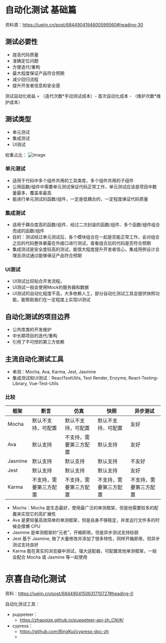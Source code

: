 # 自动化测试 基础篇
资料源：https://juejin.cn/post/6844904194600599560#heading-30

## 测试必要性
- 提高代码质量
- 准确定位问题
- 方便迭代/重构
- 最大程度保证产品符合预期
- 减少回归流程
- 提升开发者信息和安全感

测试自动化收益 = （迭代次数\*手动测试成本）- 首次自动化成本 - （维护次数\*维护成本）

## 测试类型
- 单元测试 
- 集成测试
- UI测试

权重占比：
![image](https://p3-juejin.byteimg.com/tos-cn-i-k3u1fbpfcp/7391f504a49740a696e03869aac48648~tplv-k3u1fbpfcp-zoom-1.image)

### 单元测试
- 适用于代码中多个组件共用的工具类库，多个组件共用的子组件
- 公用函数/组件中需要单元测试保证代码正常工作，单元测试应该是项目中数量最多，覆盖率最高
- 能进行单元测试的函数/组件，一定是低耦合的，一定程度保证代码质量

### 集成测试
- 适用于耦合度高的函数/组件、经过二次封装的函数/组件、多个函数/组件组合而成的函数/组件
- 目的：测试经过单元测试后，各个模块组合在一起是否能正常工作，会对组合之后的代码整体暴露在外接口进行测试，查看组合后的代码是否符合预期
- 集成测试是安全度较高的测试，能很大程度提升开发者信心，集成用例设计合理且测试通过能够保证产品符合预期

### UI测试
- UI测试比较贴合开发流程。
- UI测试一般会使用Mock的服务器和数据
- UI测试的自动化程度不高，大多依赖人工，部分自动化测试工具会提供快照功能，能帮助我们在一定程度上实现UI测试

## 自动化测试的项目边界
- 公共库类的开发维护
- 中长期项目的迭代/重构
- 引用了不可控的第三方依赖

## 主流自动化测试工具
- 单测：Mocha, Ava, Karma, Jest, Jasmine
- 集成测试和UI测试：ReactTestUtils, Test Render, Enzyme, React-Testing-Library, Vue-Test-Utils

### 比较

框架 | 断言 | 仿真 | 快照 | 异步测试 | 
---|---|---|---|---|
Mocha | 默认不支持，可配置 | 默认不支持，可配置 | 默认不支持，可配置 | 友好
Ava | 默认支持 | 不支持，需要第三方配置 | 默认支持| 友好
Jasmine | 默认支持 | 默认支持 | 默认支持| 不友好
Jest | 默认支持 | 默认支持 | 默认支持| 友好
Karma | 不支持，需要第三方配置 | 不支持，需要第三方配置 | 不支持，需要第三方配置| 不支持，需要第三方配置

- Mocha：Mocha 是生态最好，使用最广泛的单测框架，但是他需要较多的配置来实现它的高扩展性
- Ava 是更轻量高效简单的单测框架，但是自身不够稳定，并发运行文件多的时候会撑爆 CPU
- Jasmine 是单测框架的“元老”，开箱即用，但是异步测试支持较弱
- Jest 基于 Jasmine, 做了大量修改并添加了很多特性，同样开箱即用，但异步测试支持良好
- Karma 能在真实的浏览器中测试，强大适配器，可配置其他单测框架，一般会配合 Mocha 或 Jasmine 等一起使用


# 京喜自动化测试
资料：https://juejin.cn/post/6844904150631710727#heading-0

自动化测试工具：
- puppeteer：
    - https://zhaoqize.github.io/puppeteer-api-zh_CN/#/ 
- cypress：
    - https://github.com/BingKui/cypress-doc-zh
    - 